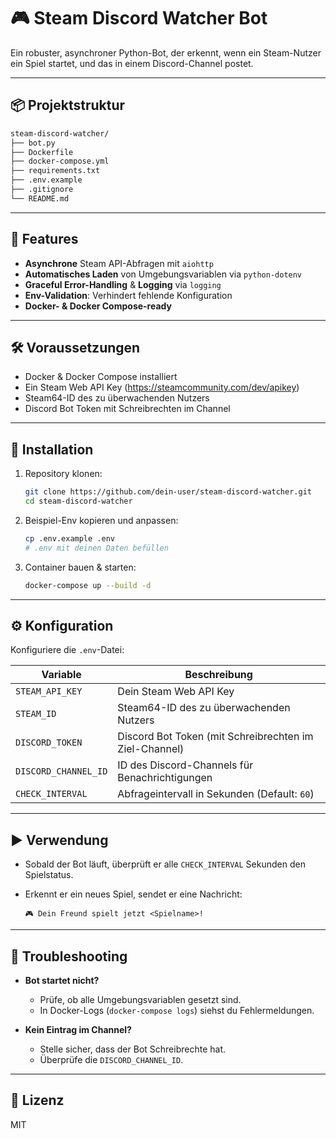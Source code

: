 # 🎮 Steam Discord Watcher Bot

Ein robuster, asynchroner Python-Bot, der erkennt, wenn ein Steam-Nutzer ein Spiel startet, und das in einem Discord-Channel postet.

---

## 📦 Projektstruktur

```bash
steam-discord-watcher/
├── bot.py
├── Dockerfile
├── docker-compose.yml
├── requirements.txt
├── .env.example
├── .gitignore
└── README.md
```

---

## 🚀 Features

- **Asynchrone** Steam API-Abfragen mit `aiohttp`
- **Automatisches Laden** von Umgebungsvariablen via `python-dotenv`
- **Graceful Error-Handling** & **Logging** via `logging`
- **Env-Validation**: Verhindert fehlende Konfiguration
- **Docker- & Docker Compose-ready**

---

## 🛠 Voraussetzungen

- Docker & Docker Compose installiert
- Ein Steam Web API Key (https://steamcommunity.com/dev/apikey)
- Steam64-ID des zu überwachenden Nutzers
- Discord Bot Token mit Schreibrechten im Channel

---

## 🔧 Installation

1. Repository klonen:

   ```bash
   git clone https://github.com/dein-user/steam-discord-watcher.git
   cd steam-discord-watcher
   ```

2. Beispiel-Env kopieren und anpassen:

   ```bash
   cp .env.example .env
   # .env mit deinen Daten befüllen
   ```

3. Container bauen & starten:

   ```bash
   docker-compose up --build -d
   ```

---

## ⚙️ Konfiguration

Konfiguriere die `.env`-Datei:

| Variable           | Beschreibung                                           |
|--------------------|--------------------------------------------------------|
| `STEAM_API_KEY`    | Dein Steam Web API Key                                 |
| `STEAM_ID`         | Steam64-ID des zu überwachenden Nutzers                |
| `DISCORD_TOKEN`    | Discord Bot Token (mit Schreibrechten im Ziel-Channel) |
| `DISCORD_CHANNEL_ID` | ID des Discord-Channels für Benachrichtigungen        |
| `CHECK_INTERVAL`   | Abfrageintervall in Sekunden (Default: `60`)           |

---

## ▶️ Verwendung

- Sobald der Bot läuft, überprüft er alle `CHECK_INTERVAL` Sekunden den Spielstatus.
- Erkennt er ein neues Spiel, sendet er eine Nachricht:

  ```
  🎮 Dein Freund spielt jetzt <Spielname>!
  ```

---

## 🐞 Troubleshooting

- **Bot startet nicht?**  
  - Prüfe, ob alle Umgebungsvariablen gesetzt sind.
  - In Docker-Logs (`docker-compose logs`) siehst du Fehlermeldungen.

- **Kein Eintrag im Channel?**  
  - Stelle sicher, dass der Bot Schreibrechte hat.
  - Überprüfe die `DISCORD_CHANNEL_ID`.

---

## 📄 Lizenz

MIT
